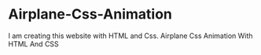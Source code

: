# Airplane-Css-Animation
I am creating this website with HTML and Css. Airplane Css Animation With HTML And CSS
